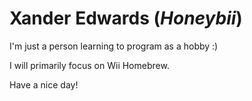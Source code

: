 # Xander Edwards (_Honeybii_)
I'm just a person learning to program as a hobby :)

I will primarily focus on Wii Homebrew.

Have a nice day!
